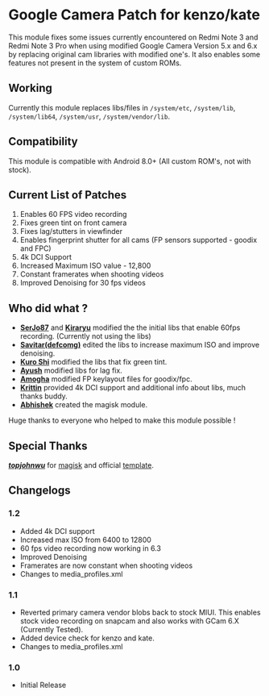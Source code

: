 # Google Camera Patch for kenzo/kate
This module fixes some issues currently encountered on Redmi Note 3 and Redmi Note 3 Pro when using modified Google Camera Version 5.x and 6.x by replacing original cam libraries with modified one's.
It also enables some features not present in the system of custom ROMs.

## Working
Currently this module replaces libs/files in `/system/etc`, `/system/lib`, `/system/lib64`, `/system/usr`, `/system/vendor/lib`.

## Compatibility
This module is compatible with Android 8.0+ (All custom ROM's, not with stock).

## Current List of Patches
1. Enables 60 FPS video recording
2. Fixes green tint on front camera
3. Fixes lag/stutters in viewfinder
4. Enables fingerprint shutter for all cams (FP sensors supported - goodix and FPC)
5. 4k DCI Support
6. Increased Maximum ISO value - 12,800
7. Constant framerates when shooting videos
8. Improved Denoising for 30 fps videos


## Who did what ?
- [**SerJo87**](https://forum.xda-developers.com/member.php?u=5074663) and [**Kiraryu**](https://forum.xda-developers.com/member.php?u=8549930) modified the the initial libs that enable 60fps recording. (Currently not using the libs)
- [**Savitar(defcomg)**](https://forum.xda-developers.com/member.php?u=377973) edited the libs to increase maximum ISO and improve denoising.
- [**Kuro Shi**](https://t.me/Kuro_Shi_Sama) modified the libs that fix green tint.
- [**Ayush**](https://t.me/AyushR1) modified libs for lag fix.
- [**Amogha**](https://t.me/amog787) modified FP keylayout files for goodix/fpc.
- [**Krittin**](https://forum.xda-developers.com/member.php?u=5022949) provided 4k DCI support and additional info about libs, much thanks buddy.
- [**Abhishek**](https://t.me/BoogeyWoogey69) created the magisk module.

Huge thanks to everyone who helped to make this module possible !

## Special Thanks
[***topjohnwu***](https://github.com/topjohnwu) for [magisk](https://github.com/topjohnwu/Magisk) and official [template](https://github.com/topjohnwu/magisk-module-installer).

## Changelogs
### 1.2
- Added 4k DCI support
- Increased max ISO from 6400 to 12800
- 60 fps video recording now working in 6.3
- Improved Denoising
- Framerates are now constant when shooting videos
- Changes to media_profiles.xml

### 1.1
- Reverted primary camera vendor blobs back to stock MIUI. This enables stock video recording on snapcam and also works with GCam 6.X (Currently Tested).
- Added device check for kenzo and kate.
- Changes to media_profiles.xml

### 1.0
- Initial Release

